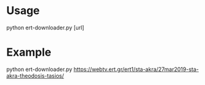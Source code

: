 Usage
=====

python ert-downloader.py [url]


Example
=======

python ert-downloader.py https://webtv.ert.gr/ert1/sta-akra/27mar2019-sta-akra-theodosis-tasios/